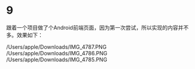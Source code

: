 # 9
跟着一个项目做了个Android前端页面，因为第一次尝试，所以实现的内容并不多。效果如下：


/Users/apple/Downloads/IMG_4787.PNG
/Users/apple/Downloads/IMG_4786.PNG
/Users/apple/Downloads/IMG_4785.PNG

